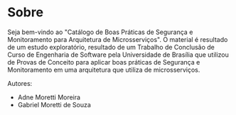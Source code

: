 # Sobre

Seja bem-vindo ao "Catálogo de Boas Práticas de Segurança e Monitoramento para Arquitetura de Microsserviços". O material é resultado de um estudo exploratório, resultado de um Trabalho de Conclusão de Curso de Engenharia de Software pela Universidade de Brasília que utilizou de Provas de Conceito para aplicar boas práticas de Segurança e Monitoramento em uma arquitetura que utiliza de microsserviços.&#x20;

Autores:

* Adne Moretti Moreira
* Gabriel Moretti de Souza
